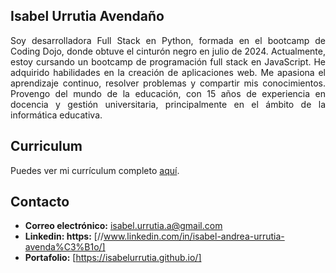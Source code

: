 ## Isabel Urrutia Avendaño
<p align="justify">
Soy desarrolladora Full Stack en Python, formada en el bootcamp de Coding Dojo, donde obtuve el cinturón negro en julio de 2024. Actualmente, estoy cursando un bootcamp de programación full stack en JavaScript. He adquirido habilidades en la creación de aplicaciones web. Me apasiona el aprendizaje continuo, resolver problemas y compartir mis conocimientos. Provengo del mundo de la educación, con 15 años de experiencia en docencia y gestión universitaria, principalmente en el ámbito de la informática educativa.
</p>

## Curriculum

Puedes ver mi currículum completo [aquí](https://www.example.com/mi-curriculum.pdf).

## Contacto
- **Correo electrónico:** isabel.urrutia.a@gmail.com
- **Linkedin: https:** [//www.linkedin.com/in/isabel-andrea-urrutia-avenda%C3%B1o/] 
- **Portafolio:** [https://isabelurrutia.github.io/]








<!--
**isabelurrutia/isabelurrutia** is a ✨ _special_ ✨ repository because its `README.md` (this file) appears on your GitHub profile.

Here are some ideas to get you started:

- 🔭 I’m currently working on ...
- 🌱 I’m currently learning ...
- 👯 I’m looking to collaborate on ...
- 🤔 I’m looking for help with ...
- 💬 Ask me about ...
- 📫 How to reach me: ...
- 😄 Pronouns: ...
- ⚡ Fun fact: ...
-->
